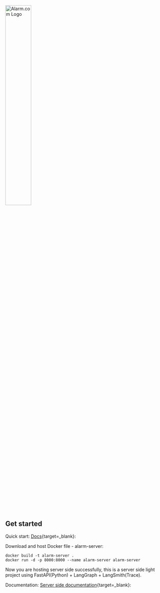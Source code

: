 <picture class="github-only">
  <img alt="Alarm.com Logo" src="https://media.licdn.com/dms/image/v2/C4E0BAQH7Ef_zBPUQnw/company-logo_200_200/company-logo_200_200/0/1631327773224?e=1760572800&v=beta&t=F4eDHsvrfiFP7QhJraL5DjXVaeiKeSSlcwtZ-z8Nt1g" width="40%">
</picture>

<div>
<br>
</div>

## Get started

Quick start: [Docs](https://crazyyiwen2015.atlassian.net/wiki/x/vgAC){target=_blank}:

Download and host Docker file - alarm-server:

```
docker build -t alarm-server .
docker run -d -p 8000:8000 --name alarm-server alarm-server
```

Now you are hosting server side successfully, this is a server side light project using FastAPI(Python) + LangGraph + LangSmith(Trace).<br>

Documentation: [Server side documentation](https://crazyyiwen2015.atlassian.net/wiki/x/i4AB){target=_blank}:<br>

